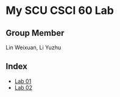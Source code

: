 # My SCU CSCI 60 Lab

## Group Member
Lin Weixuan, Li Yuzhu

## Index
- [Lab 01](lab01/lab01report.md)
- [Lab 02](lab02/lab02report.md)

